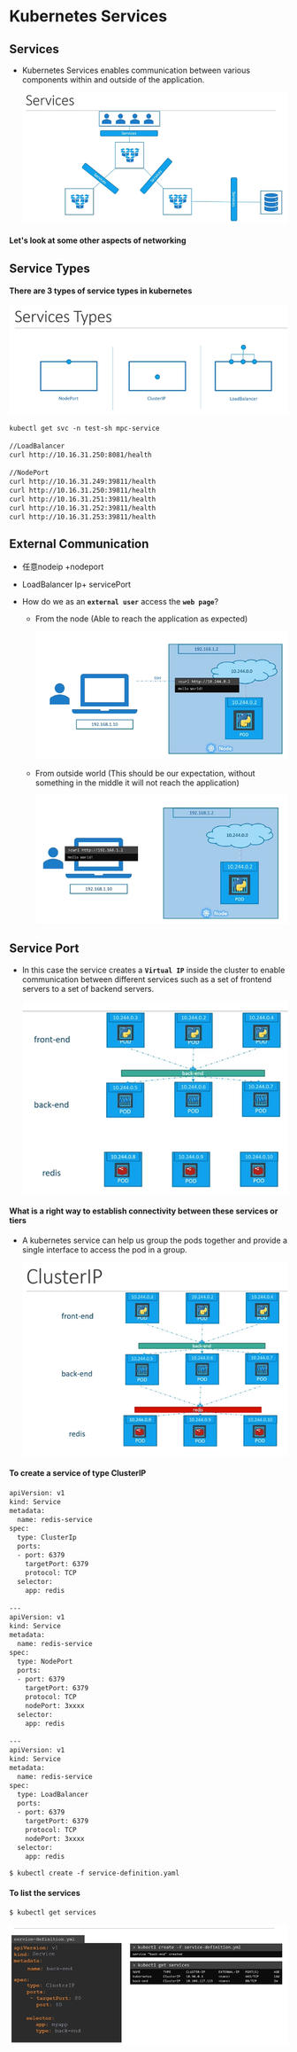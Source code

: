 # Kubernetes Services


## Services
- Kubernetes Services enables communication between various components within and outside of the application.

  ![srv1](../../images/srv1.PNG)
  
#### Let's look at some other aspects of networking
 ## Service Types
 
 #### There are 3 types of service types in kubernetes
 
   ![srv-types](../../images/srv-types.PNG)


```
kubectl get svc -n test-sh mpc-service

//LoadBalancer
curl http://10.16.31.250:8081/health

//NodePort
curl http://10.16.31.249:39811/health
curl http://10.16.31.250:39811/health
curl http://10.16.31.251:39811/health
curl http://10.16.31.252:39811/health
curl http://10.16.31.253:39811/health
```

## External Communication
- 任意nodeip +nodeport
- LoadBalancer Ip+ servicePort
- How do we as an **`external user`** access the **`web page`**?

  - From the node (Able to reach the application as expected)
  
    ![srv2](../../images/srv2.PNG)
    
  - From outside world (This should be our expectation, without something in the middle it will not reach the application)
  
    ![srv3](../../images/srv3.PNG)



## Service Port
- In this case the service creates a **`Virtual IP`** inside the cluster to enable communication between different services such as a set of frontend servers to a set of backend servers.
    
    ![srvc1](../../images/srvc1.PNG)
    
#### What is a right way to establish connectivity between these services or tiers  
- A kubernetes service can help us group the pods together and provide a single interface to access the pod in a group.

  ![srvc2](../../images/srvc2.PNG)
  
#### To create a service of type ClusterIP
```
apiVersion: v1
kind: Service
metadata:
  name: redis-service
spec:
  type: ClusterIp
  ports:
  - port: 6379
    targetPort: 6379
    protocol: TCP
  selector:
    app: redis

---
apiVersion: v1
kind: Service
metadata:
  name: redis-service
spec:
  type: NodePort
  ports:
  - port: 6379
    targetPort: 6379
    protocol: TCP
    nodePort: 3xxxx
  selector:
    app: redis

---
apiVersion: v1
kind: Service
metadata:
  name: redis-service
spec:
  type: LoadBalancer
  ports:
  - port: 6379
    targetPort: 6379
    protocol: TCP
    nodePort: 3xxxx
  selector:
    app: redis
```
```
$ kubectl create -f service-definition.yaml
```

#### To list the services
```
$ kubectl get services
```
  ![srvc3](../../images/srvc3.PNG)